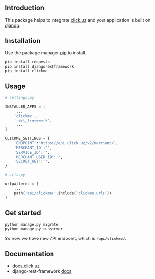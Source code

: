 
## Introduction

This package helps to integrate [click.uz](http://click.uz) and your application is built on [django](https://www.djangoproject.com/).

## Installation

Use the package manager [pip](https://pip.pypa.io/en/stable/) to install.

```bash
pip install requests
pip install djangorestframework
pip install clickme
```

## Usage

```python
# settings.py

INSTALLED_APPS = [
     ... 
    'clickme',
    'rest_framework',
     ...
]

CLICKME_SETTINGS = {
    'ENDPOINT':'https://api.click.uz/v2/merchant/',
    'MERCHANT_ID':'',
    'SERVICE_ID':'',
    'MERCHANT_USER_ID':'',
    'SECRET_KEY':'',
}

# urls.py

urlpatterns = [
    ...
    path('api/clickme/',include('clickme.urls'))
]
```

## Get started
```bash
python manage.py migrate
python manage.py runserver
```
So now we have new API endpoint, which is ```/api/clickme/```.


## Documentation
 - [docs.click.uz](https://docs.click.uz/)
 - django-rest-framework [docs](https://www.django-rest-framework.org/)
